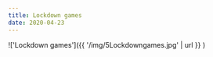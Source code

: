 ```yaml
---
title: Lockdown games
date: 2020-04-23
---
```


!['Lockdown games']({{ '/img/5Lockdowngames.jpg' | url }} )